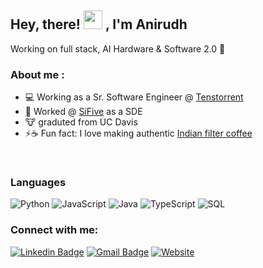 ## Hey, there! <img src="https://raw.githubusercontent.com/MartinHeinz/MartinHeinz/master/wave.gif" width="30px"> , I'm Anirudh 
Working on full stack, AI Hardware & Software 2.0 🤖

### About me :

  - :computer: Working as a Sr. Software Engineer @ [Tenstorrent](https://tenstorrent.com/)
  - :rocket: Worked @ [SiFive](https://www.sifive.com) as a SDE 
  - :cow: graduted from UC Davis
  - ⚡:coffee: Fun fact: I love making authentic [Indian filter coffee](https://en.wikipedia.org/wiki/Indian_filter_coffee)
<!--    <img height="150" src="https://github.com/anirudhsuresh/ReadMe/blob/main/coffee_ani.jpg"> -->

<br />


### Languages

![Python](https://img.shields.io/badge/-Python-000?&logo=Python)
![JavaScript](https://img.shields.io/badge/-JavaScript-000?&logo=JavaScript)
![Java](https://img.shields.io/badge/-Java-000?&logo=Java&logoColor=007396)
![TypeScript](https://img.shields.io/badge/-TypeScript-000?&logo=TypeScript)
![SQL](https://img.shields.io/badge/-SQL-000?&logo=MySQL)

### Connect with me:

[![Linkedin Badge](https://img.shields.io/badge/-anirudh_ramchandran-blue?style=flat-square&logo=Linkedin&logoColor=white&link=https://www.linkedin.com/in/anirudh-ramchandran//)](https://www.linkedin.com/in/anirudh-ramchandran)
[![Gmail Badge](https://img.shields.io/badge/-aniramch@ucdavis.edu-c14438?style=flat-square&logo=Gmail&logoColor=white&link=mailto:aniramch@ucdavis.edu)](mailto:aniramch@ucdavis.edu)
[![Website](https://img.shields.io/website?label=anirudhsuresh.github.io.com&sstyle=flat-square&url=https%3A%2F%2Fcodestackr.com)](https://anirudhsuresh.github.io/)


